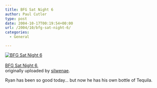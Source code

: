 ```yaml
---
title: BFG Sat Night 6
author: Paul Cutler
type: post
date: 2004-10-17T00:19:54+00:00
url: /2004/10/bfg-sat-night-6/
categories:
  - General

---
```

<div class="flickr-frame">
  <a href="http://www.flickr.com/photos/silwenae/905288/" title="photo sharing"><img src="https://i1.wp.com/www.flickr.com/photos/905288_342fa92adc_t.jpg?w=700" class="flickr-photo" alt="BFG Sat Night 6" data-recalc-dims="1" /></a><br /> <span class="flickr-caption"><br /> <a href="http://www.flickr.com/photos/silwenae/905288/">BFG Sat Night 6</a>,<br /> originally uploaded by <a href="http://www.flickr.com/people/silwenae/">silwenae</a>.<br /> </span>
</div>

Ryan has been so good today&#8230; but now he has his own bottle of Tequila.
  
<br clear="all" />